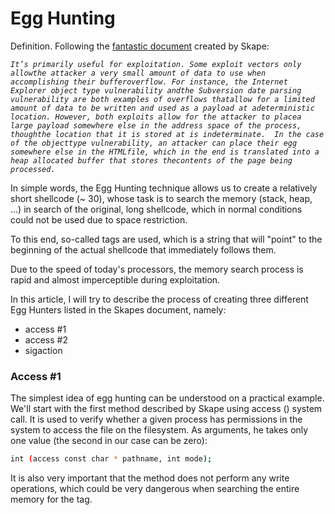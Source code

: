 # Egg Hunting #

Definition. Following the [fantastic document](http://www.hick.org/code/skape/papers/egghunt-shellcode.pdf) created by Skape:

*`It’s primarily useful for exploitation. Some exploit vectors only allowthe attacker a very small amount of data to use when accomplishing their bufferoverflow. For instance, the Internet Explorer object type vulnerability andthe Subversion date parsing vulnerability are both examples of overflows thatallow for a limited amount of data to be written and used as a payload at adeterministic location. However, both exploits allow for the attacker to placea large payload somewhere else in the address space of the process, thoughthe location that it is stored at is indeterminate.  In the case of the objecttype vulnerability, an attacker can place their egg somewhere else in the HTMLfile, which in the end is translated into a heap allocated buffer that stores thecontents of the page being processed.`*

In simple words, the Egg Hunting technique allows us to create a relatively short shellcode (~ 30), whose task is to search the memory (stack, heap, ...) in search of the original, long shellcode, which in normal conditions could not be used due to space restriction.

To this end, so-called tags are used, which is a string that will "point" to the beginning of the actual shellcode that immediately follows them.

Due to the speed of today's processors, the memory search process is rapid and almost imperceptible during exploitation.

In this article, I will try to describe the process of creating three different Egg Hunters listed in the Skapes document, namely:
- access #1
- access #2
- sigaction

### Access #1 ###

The simplest idea of egg hunting can be understood on a practical example. We'll start with the first method described by Skape using access () system call. It is used to verify whether a given process has permissions in the system to access the file on the filesystem.
As arguments, he takes only one value (the second in our case can be zero):
```sh
int (access const char * pathname, int mode);
```
It is also very important that the method does not perform any write operations, which could be very dangerous when searching the entire memory for the tag.
